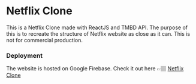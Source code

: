 # Netflix Clone 

This is a Netflix Clone made with ReactJS and TMBD API. The purpose of this is to recreate the structure of Netflix website as close as it can. This is not for commercial production.

### Deployment

The website is hosted on Google Firebase. Check it out here 👉🏽 [Netflix Clone](https://netflix-clone-5fdcf.firebaseapp.com/)
